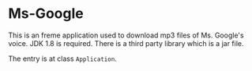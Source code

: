# Ms-Google

This is an freme application used to download mp3 files of Ms. Google's voice. JDK 1.8 is required. There is a third party library which is a jar file.

The entry is at class <code>Application</code>.
